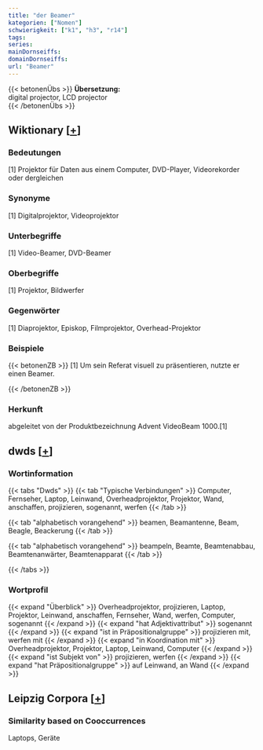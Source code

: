 ```yaml
---
title: "der Beamer"
kategorien: ["Nomen"]
schwierigkeit: ["k1", "h3", "r14"]
tags:
series:
mainDornseiffs:
domainDornseiffs:
url: "Beamer"
---
```


{{< betonenÜbs >}}
**Übersetzung:**  
digital projector, LCD projector  
{{< /betonenÜbs >}}

## Wiktionary [[+](https://de.wiktionary.org/wiki/Beamer)]

### Bedeutungen
[1] Projektor für Daten aus einem Computer, DVD-Player, Videorekorder oder dergleichen  

### Synonyme
[1] Digitalprojektor, Videoprojektor  

### Unterbegriffe
[1] Video-Beamer, DVD-Beamer  

### Oberbegriffe
[1] Projektor, Bildwerfer  

### Gegenwörter
[1] Diaprojektor, Episkop, Filmprojektor, Overhead-Projektor  

### Beispiele
{{< betonenZB >}}
[1] Um sein Referat visuell zu präsentieren, nutzte er einen Beamer.  

{{< /betonenZB >}}
### Herkunft
abgeleitet von der Produktbezeichnung Advent VideoBeam 1000.[1]  



## dwds [[+](https://www.dwds.de/wb/Beamer)]

### Wortinformation
{{< tabs "Dwds" >}}
{{< tab "Typische Verbindungen" >}}
Computer, Fernseher, Laptop, Leinwand, Overheadprojektor, Projektor, Wand, anschaffen, projizieren, sogenannt, werfen
{{< /tab >}}

{{< tab "alphabetisch vorangehend" >}}
beamen, Beamantenne, Beam, Beagle, Beackerung
{{< /tab >}}

{{< tab "alphabetisch vorangehend" >}}
beampeln, Beamte, Beamtenabbau, Beamtenanwärter, Beamtenapparat
{{< /tab >}}

{{< /tabs >}}

### Wortprofil
{{< expand "Überblick" >}} Overheadprojektor, projizieren, Laptop, Projektor, Leinwand, anschaffen, Fernseher, Wand, werfen, Computer, sogenannt {{< /expand >}}
{{< expand "hat Adjektivattribut" >}} sogenannt {{< /expand >}}
{{< expand "ist in Präpositionalgruppe" >}} projizieren mit, werfen mit {{< /expand >}}
{{< expand "in Koordination mit" >}} Overheadprojektor, Projektor, Laptop, Leinwand, Computer {{< /expand >}}
{{< expand "ist Subjekt von" >}} projizieren, werfen {{< /expand >}}
{{< expand "hat Präpositionalgruppe" >}} auf Leinwand, an Wand {{< /expand >}}

## Leipzig Corpora [[+](https://corpora.uni-leipzig.de/en/res?word=Beamer&corpusId=deu_newscrawl-public_2018)]


### Similarity based on Cooccurrences
Laptops, Geräte

